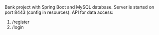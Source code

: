 Bank project with Spring Boot and MySQL database. Server is started on port 8443 (config in resources).
API for data access:
1) /register
2) /login
